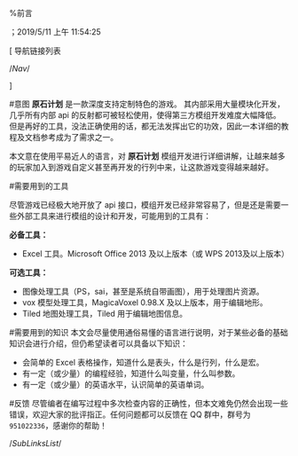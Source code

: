 
%前言

；2019/5/11 上午 11:54:25


[ 导航链接列表

/*Nav*/

]

#意图
**原石计划** 是一款深度支持定制特色的游戏。
其内部采用大量模块化开发，几乎所有内部 api 的反射都可被轻松使用，使得第三方模组开发难度大幅降低。
但是再好的工具，没法正确使用的话，都无法发挥出它的功效，因此一本详细的教程及文档参考成为了需求之一。

本文意在使用平易近人的语言，对 **原石计划** 模组开发进行详细讲解，让越来越多的玩家加入到游戏自定义甚至再开发的行列中来，让这款游戏变得越来越好。

#需要用到的工具

尽管游戏已经极大地开放了 api 接口，模组开发已经非常容易了，但是还是需要一些外部工具来进行模组的设计和开发，可能用到的工具有：

**必备工具：**
+ Excel 工具。Microsoft Office 2013 及以上版本（或 WPS 2013及以上版本）


**可选工具：**
+ 图像处理工具（PS，sai，甚至是系统自带画图），用于处理图片资源。
+ vox 模型处理工具，MagicaVoxel 0.98.X 及以上版本，用于编辑地形。
+ Tiled 地图处理工具，Tiled 用于编辑地图信息。


#需要用到的知识
本文会尽量使用通俗易懂的语言进行说明，对于某些必备的基础知识会进行介绍，但仍希望读者可以具备以下知识：
+ 会简单的 Excel 表格操作，知道什么是表头，什么是行列，什么是宏。
+ 有一定（或少量）的编程经验，知道什么叫变量，什么叫参数。
+ 有一定（或少量）的英语水平，认识简单的英语单词。

#反馈
尽管编者在编写过程中多次检查内容的正确性，但本文难免仍然会出现一些错误，欢迎大家的批评指正。任何问题都可以反馈在 QQ 群中，群号为 `951022336`，感谢你的帮助！





/*SubLinksList*/



